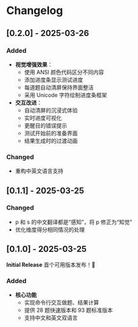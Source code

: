 # Changelog

## [0.2.0] - 2025-03-26

### Added

- **视觉增强效果**：
  - 使用 ANSI 颜色代码区分不同内容
  - 添加进度条显示测试进度
  - 每道题自动清屏保持界面整洁
  - 采用 Unicode 字符绘制进度条框架
- **交互改进**：
  - 自动清屏的沉浸式体验
  - 实时进度可视化
  - 更醒目的错误提示
  - 测试开始前的准备界面
  - 结果生成时的过渡动画

### Changed

- 重构中英文语言支持

## [0.1.1] - 2025-03-25

### Changed

- p 和 s 的中文翻译都是“感知”，将 p 修正为“知觉”
- 优化维度得分相同情况的处理

## [0.1.0] - 2025-03-25

**Initial Release** 首个可用版本发布！🎉

### Added
- **核心功能**
  - 实现命令行交互做题、结果计算
  - 提供 28 题快速版本和 93 题标准版本
  - 支持中文和英文双语言

